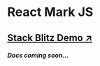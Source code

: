 # React Mark JS

## [Stack Blitz Demo ↗](https://stackblitz.com/edit/react-mark-js?file=src/examples/index.js)

##### Docs coming soon...
